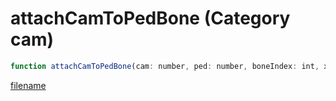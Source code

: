 # attachCamToPedBone (Category cam)

```js
function attachCamToPedBone(cam: number, ped: number, boneIndex: int, x: number, y: number, z: number, heading: boolean): void
```

[filename](attachCamToPedBone_m.md ':include')